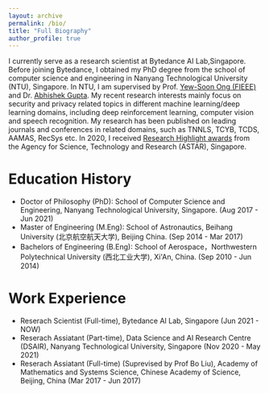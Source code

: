 ```yaml
---
layout: archive
permalink: /bio/
title: "Full Biography"
author_profile: true
---
```


I currently serve as a research scientist at Bytedance AI Lab,Singapore. Before joining Bytedance, I obtained my PhD degree from the school of computer science and engineering in Nanyang Technological University
(NTU), Singapore. In NTU, I am supervised by Prof. [Yew-Soon Ong (FIEEE)](https://personal.ntu.edu.sg/asysong/home.html) and Dr. [Abhishek Gupta](https://sites.google.com/site/abhishekguptamemecomput/). 
My recent research interests mainly focus on security and privacy related topics in different machine learning/deep learning domains, including
deep reinforcement learning, computer vision and speech recognition. My research has been published on leading journals and conferences in related
domains, such as TNNLS, TCYB, TCDS, AAMAS, RecSys etc. In 2020, I received [Research Highlight awards](https://research.a-star.edu.sg/articles/highlights/expecting-the-unexpected-from-ai/) from the Agency for Science, Technology and Research (ASTAR), Singapore.

Education History
======
- Doctor of Philosophy (PhD): School of Computer Science and Engineering, Nanyang Technological University, Singapore. (Aug 2017 - Jun 2021)
- Master of Engineering (M.Eng): School of Astronautics, Beihang University (北京航空航天大学), Beijing China. (Sep 2014 - Mar 2017)
- Bachelors of Engineering (B.Eng): School of Aerospace，Northwestern Polytechnical University (西北工业大学), Xi'An, China. (Sep 2010 - Jun 2014)


Work Experience
======
- Reserach Scientist (Full-time), Bytedance AI Lab, Singapore (Jun 2021 - NOW)
- Reserach Assiatant (Part-time), Data Science and AI Research Centre (DSAIR), Nanyang Technological University, Singapore (Nov 2020 - May 2021)
- Reserach Assiatant (Full-time) (Suprevised by Prof Bo Liu), Academy of Mathematics and Systems Science, Chinese Academy of Science, Beijing, China (Mar 2017 - Jun 2017)

